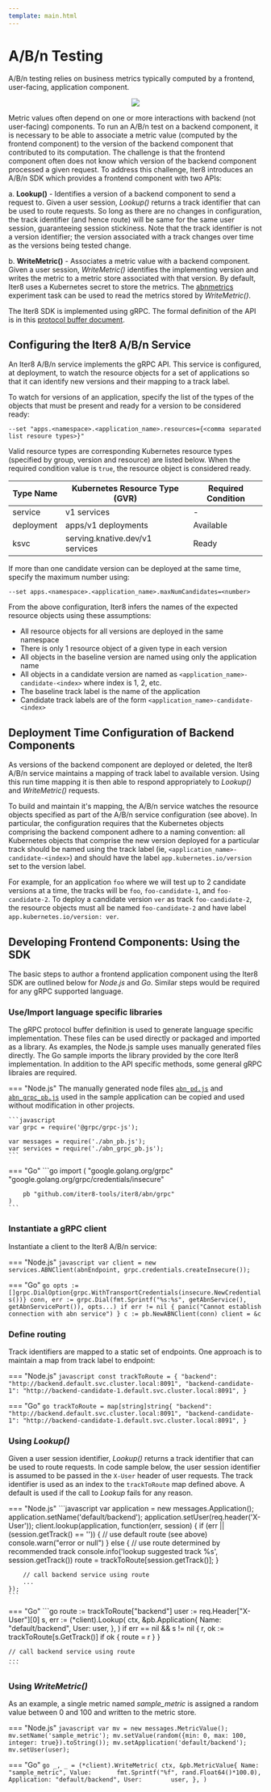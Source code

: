 ```yaml
---
template: main.html
---
```


# A/B/n Testing

A/B/n testing relies on business metrics typically computed by a frontend, user-facing, application component. 

<p align='center'>
<img alt-text="A/B/n experiment" src="../images/abn.png" />
</p>

Metric values often depend on one or more interactions with backend (not user-facing) components. To run an A/B/n test on a backend component, it is necessary to be able to associate a metric value (computed by the frontend component) to the version of the backend component that contributed to its computation. The challenge is that the frontend component often does not know which version of the backend component processed a given request. To address this challenge, Iter8 introduces an A/B/n SDK which provides a frontend component with two APIs:

a. **Lookup()** - Identifies a version of a backend component to send a request to. Given a user session, *Lookup()* returns a track identifier that can be used to route requests. So long as there are no changes in configuration, the track identifier (and hence route) will be same for the same user session, guaranteeing session stickiness. Note that the track identifier is not a version identifier; the version associated with a track changes over time as the versions being tested change.

b. **WriteMetric()** - Associates a metric value with a backend component. Given a user session, *WriteMetric()* identifies the implementing version and writes the metric to a metric store associated with that version. By default, Iter8 uses a Kubernetes secret to store the metrics. The [abnmetrics](../tasks/abnmetrics.md) experiment task can be used to read the metrics stored by *WriteMetric()*.

The Iter8 SDK is implemented using gRPC. The formal definition of the API is in this [protocol buffer document](https://raw.githubusercontent.com/iter8-tools/docs/main/samples/abn-sample/frontend/abn.proto).

## Configuring the Iter8 A/B/n Service

An Iter8 A/B/n service implements the gRPC API. This service is configured, at deployment, to watch the resource objects for a set of applications so that it can identify new versions and their mapping to a track label.

To watch for versions of an application, specify the list of the types of the objects that must be present and ready for a version to be considered ready:

`--set "apps.<namespace>.<application_name>.resources={<comma separated list resoure types>}"`

Valid resource types are corresponding Kubernetes resource types (specified by group, version and resource) are listed below. When the required condition value is `true`, the resource object is considered ready.

| Type Name | Kubernetes Resource Type (GVR) | Required Condition |
| ---- | ---- | ----------- |
| service  | v1 services | - |
| deployment | apps/v1 deployments | Available |
| ksvc | serving.knative.dev/v1 services | Ready |

If more than one candidate version can be deployed at the same time, specify the maximum number using:

`--set apps.<namespace>.<application_name>.maxNumCandidates=<number>`

From the above configuration, Iter8 infers the names of the expected resource objects using these assumptions:

- All resource objects for all versions are deployed in the same namespace
- There is only 1 resource object of a given type in each version
- All objects in the baseline version are named using only the application name
- All objects in a candidate version are named as `<application_name>-candidate-<index>` where index is 1, 2, etc.
- The baseline track label is the name of the application
- Candidate track labels are of the form `<application_name>-candidate-<index>`

## Deployment Time Configuration of Backend Components

As versions of the backend component are deployed or deleted, the Iter8 A/B/n service maintains a mapping of track label to available version. Using this run time mapping it is then able to respond appropriately to *Lookup()* and *WriteMetric()* requests.

To build and maintain it's mapping, the A/B/n service watches the resource objects specified as part of the A/B/n service configuration (see above). 
In particular, the configuration requires that the Kubernetes objects comprising the backend component adhere to a naming convention: all Kubernetes objects that comprise the new version deployed for a particular track should be named using the track label (ie, `<application_name>-candidate-<index>`) and should have the label `app.kubernetes.io/version` set to the version label.

For example, for an application `foo` where we will test up to 2 candidate versions at a time, the tracks will be `foo`, `foo-candidate-1`, and `foo-candidate-2`. To deploy a candidate version `ver` as track `foo-candidate-2`, the resource objects must all be named `foo-candidate-2` and have label `app.kubernetes.io/version: ver`.

## Developing Frontend Components: Using the SDK

The basic steps to author a frontend application component using the Iter8 SDK are outlined below for *Node.js* and *Go*. Similar steps would be required for any gRPC supported language.

### Use/Import language specific libraries

The gRPC protocol buffer definition is used to generate language specific implementation. These files can be used directly or packaged and imported as a library. As examples, the Node.js sample uses manually generated files directly. The Go sample imports the library provided by the core Iter8 implementation. In addition to the API specific methods, some general gRPC libraies are required.

=== "Node.js"
    The manually generated node files [`abn_pd.js`](https://raw.githubusercontent.com/iter8-tools/docs/main/samples/abn-sample/frontend/node/abn_pb.js) and [`abn_grpc_pb.js`](https://raw.githubusercontent.com/iter8-tools/docs/main/samples/abn-sample/frontend/node/abn_grpc_pb.js) used in the sample application can be copied and used without modification in other projects.

    ```javascript
    var grpc = require('@grpc/grpc-js');

    var messages = require('./abn_pb.js');
    var services = require('./abn_grpc_pb.js');
    ```

=== "Go"
    ```go
    import (
        "google.golang.org/grpc"
        "google.golang.org/grpc/credentials/insecure"

        pb "github.com/iter8-tools/iter8/abn/grpc"
    )
    ```

### Instantiate a gRPC client

Instantiate a client to the Iter8 A/B/n service:

=== "Node.js"
    ```javascript
    var client = new services.ABNClient(abnEndpoint, grpc.credentials.createInsecure());
    ```

=== "Go"
    ```go
    opts := []grpc.DialOption{grpc.WithTransportCredentials(insecure.NewCredentials())}
    conn, err := grpc.Dial(fmt.Sprintf("%s:%s", getAbnService(), getAbnServicePort()), opts...)
    if err != nil {
        panic("Cannot establish connection with abn service")
    }
    c := pb.NewABNClient(conn)
    client = &c
    ```

### Define routing

Track identifiers are mapped to a static set of endpoints. One approach is to maintain a map from track label to endpoint:

=== "Node.js"
    ```javascript
    const trackToRoute = {
        "backend":   "http://backend.default.svc.cluster.local:8091",
        "backend-candidate-1": "http://backend-candidate-1.default.svc.cluster.local:8091",
    }
    ```

=== "Go"
    ```go
    trackToRoute = map[string]string{
        "backend":             "http://backend.default.svc.cluster.local:8091",
        "backend-candidate-1": "http://backend-candidate-1.default.svc.cluster.local:8091",
    }
    ```

### Using *Lookup()*

Given a user session identifier, *Lookup()* returns a track identifier that can be used to route requests. In code sample below, the user session identifier is assumed to be passed in the `X-User` header of user requests. The track identifier is used as an index to the `trackToRoute` map defined above. A default is used if the call to *Lookup* fails for any reason.

=== "Node.js"
    ```javascript
    var application = new messages.Application();
    application.setName('default/backend');
    application.setUser(req.header('X-User'));
    client.lookup(application, function(err, session) {
        if (err || (session.getTrack() == '')) {
            // use default route (see above)
            console.warn("error or null")
        } else {
            // use route determined by recommended track
            console.info('lookup suggested track %s', session.getTrack())
            route = trackToRoute[session.getTrack()];
        }

        // call backend service using route
        ...
    });
    ```

=== "Go"
    ```go
    route := trackToRoute["backend"]
    user := req.Header["X-User"][0]
    s, err := (*client).Lookup(
        ctx,
        &pb.Application{
            Name: "default/backend",
            User: user,
        },
    )
    if err == nil && s != nil {
        r, ok := trackToRoute[s.GetTrack()]
        if ok {
            route = r
        }
    }

    // call backend service using route
    ...
    ```

### Using *WriteMetric()*

As an example, a single metric named *sample_metric* is assigned a random value between 0 and 100 and written to the metric store.

=== "Node.js"
    ```javascript
    var mv = new messages.MetricValue();
    mv.setName('sample_metric');
    mv.setValue(random({min: 0, max: 100, integer: true}).toString());
    mv.setApplication('default/backend');
    mv.setUser(user);
    ```

=== "Go"
    ```go
    _, _ = (*client).WriteMetric(
        ctx,
        &pb.MetricValue{
            Name:        "sample_metric",
            Value:       fmt.Sprintf("%f", rand.Float64()*100.0),
            Application: "default/backend",
            User:        user,
        },
    )
    ```
